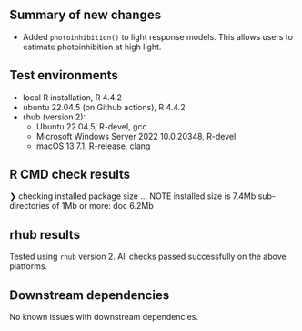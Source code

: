 ## Summary of new changes

* Added `photoinhibition()` to light response models. This allows users to estimate photoinhibition at high light.

## Test environments
* local R installation, R 4.4.2
* ubuntu 22.04.5 (on Github actions), R 4.4.2
* rhub (version 2): 
  - Ubuntu 22.04.5, R-devel, gcc
  - Microsoft Windows Server 2022 10.0.20348, R-devel
  - macOS 13.7.1, R-release, clang

## R CMD check results

❯ checking installed package size ... NOTE
    installed size is  7.4Mb
    sub-directories of 1Mb or more:
      doc   6.2Mb

## rhub results
Tested using `rhub` version 2. All checks passed successfully on the above platforms.

## Downstream dependencies
No known issues with downstream dependencies.
